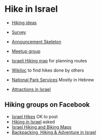 # Hike in Israel


* [Hiking ideas](hiking-ideas)
* [Survey](survey-2017-12)
* [Announcement Skeleton](announcement-skeleton)


* [Meetup group](https://www.meetup.com/Israel-Hiking-outdoor-fans/)
* [Israeli Hiking map](https://israelhiking.osm.org.il/) for planning routes
* [Wikiloc](https://www.wikiloc.com/) to find hikes done by others
* [National Park Services](http://www.parks.org.il/) Mostly in Hebrew
* [Attractions in Israel](http://www.attractions-in-israel.com/)

## Hiking groups on Facebook

* [Israel Hikes](https://www.facebook.com/groups/1636742616551780/)  OK to post
* [Hiking in Israel](https://www.facebook.com/groups/HikingInIsrael/) asked
* [Israel Hiking and Biking Maps](https://www.facebook.com/groups/994960670559126/)
* [Backpacking, Hiking,& Adventure in Israel](https://www.facebook.com/groups/backpackingisrael/)

